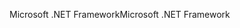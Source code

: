 <span data-ttu-id="4d05b-101">Microsoft .NET Framework</span><span class="sxs-lookup"><span data-stu-id="4d05b-101">Microsoft .NET Framework</span></span>